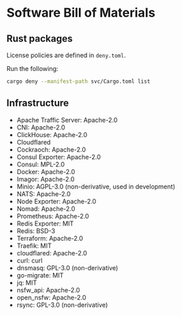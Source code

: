 # Software Bill of Materials

## Rust packages

License policies are defined in `deny.toml`.

Run the following:

```bash
cargo deny --manifest-path svc/Cargo.toml list
```

## Infrastructure

-   Apache Traffic Server: Apache-2.0
-   CNI: Apache-2.0
-   ClickHouse: Apache-2.0
-   Cloudflared
-   Cockraoch: Apache-2.0
-   Consul Exporter: Apache-2.0
-   Consul: MPL-2.0
-   Docker: Apache-2.0
-   Imagor: Apache-2.0
-   Minio: AGPL-3.0 (non-derivative, used in development)
-   NATS: Apache-2.0
-   Node Exporter: Apache-2.0
-   Nomad: Apache-2.0
-   Prometheus: Apache-2.0
-   Redis Exporter: MIT
-   Redis: BSD-3
-   Terraform: Apache-2.0
-   Traefik: MIT
-   cloudflared: Apache-2.0
-   curl: curl
-   dnsmasq: GPL-3.0 (non-derivative)
-   go-migrate: MIT
-   jq: MIT
-   nsfw_api: Apache-2.0
-   open_nsfw: Apache-2.0
-   rsync: GPL-3.0 (non-derivative)
